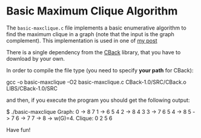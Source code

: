 # Basic Maximum Clique Algorithm

The ```basic-maxclique.c``` file implements a basic enumerative algorithm
to find the maximum clique in a graph (note that the input is the
graph complement). This implementation is used in one of [my post](http://stegua.github.com)

There is a single dependency from the [CBack](http://www.akira.ruc.dk/~keld/research/CBACK/) 
library, that you have to download by your own.

In order to compile the file type (you need to specify **your path** for CBack):

   gcc -o basic-maxclique -O2 basic-maxclique.c CBack-1.0/SRC/CBack.o LIBS/CBack-1.0/SRC

and then, if you execute the program you should get the following output:

   $ ./basic-maxclique
   Graph: 
   0 -> 8 7 
   1 -> 6 5 4 
   2 -> 8 4 3 
   3 -> 7 6 5 
   4 -> 8 
   5 -> 7 
   6 -> 7 
   7 -> 
   8 -> 
   w(G)=4.
   Clique:  0  2  5  6

Have fun!
